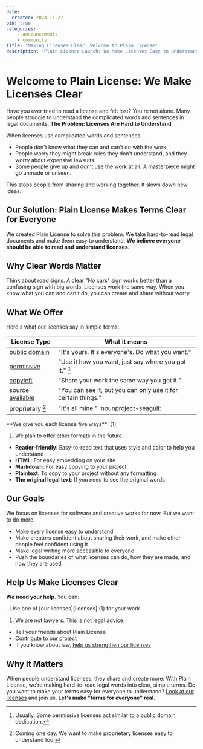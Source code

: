 ```yaml
---
date:
  created: 2024-11-27
pin: true
categories:
    - announcements
    - community
title: "Making Licenses Clear: Welcome to Plain License"
description: "Plain License Launch: We Make Licenses Easy to Understand"
---
```


# Welcome to Plain License: We Make Licenses Clear

Have you ever tried to read a license and felt lost? You're not alone. Many people struggle to understand the complicated words and sentences in legal documents. **The Problem: Licenses Are Hard to Understand**

When licenses use complicated words and sentences:

- People don't know what they can and can't do with the work.
- People worry they might break rules they don't understand, and they worry about expensive lawsuits.
- Some people give up and don't use the work at all. A masterpiece might go unmade or unseen.

This stops people from sharing and working together. It slows down new ideas.

## Our Solution: Plain License Makes Terms Clear for Everyone

We created Plain License to solve this problem. We take hard-to-read legal documents and make them easy to understand. **We believe everyone should be able to read and understand licenses.**

## Why Clear Words Matter

Think about road signs. A clear "No cars" sign works better than a confusing sign with big words. Licenses work the same way. When you know what you can and can't do, you can create and share without worry.

## What We Offer

Here's what our licenses say in simple terms:

| License Type | What it means |
|--------------|---------------|
| [public domain](../../licenses/public-domain/index.md) | "It's yours. It's everyone's. Do what you want." |
| [permissive](../../licenses/permissive/index.md) | "Use it how you want, just say where you got it." [^1] |
| [copyleft](../../licenses/copyleft/index.md) | "Share your work the same way you got it." |
| [source available](../../licenses/source-available/) | "You can see it, but you can only use it for certain things." |
| proprietary [^2] | "It's all mine." :nounproject-seagull: |

[^1]: Usually. Some permissive licenses act similar to a public domain dedication.
[^2]: Coming one day. We want to make proprietary licenses easy to understand too.

<div class="annotate" markdown>
**We give you each license five ways**: (1)
</div>

1. We plan to offer other formats in the future.

- **Reader-friendly**: Easy-to-read text that uses style and color to help you understand
- **HTML**: For easy embedding on your site
- **Markdown**: For easy copying to your project
- **Plaintext**: To copy to your project without any formatting
- **The original legal text**: If you need to see the original words

## Our Goals

We focus on licenses for software and creative works for now. But we want to do more:

- Make every license easy to understand
- Make creators confident about sharing their work, and make other people feel confident using it
- Make legal writing more accessible to everyone
- Push the boundaries of what licenses can do, how they are made, and how they are used

## Help Us Make Licenses Clear

**We need your help**. You can:

<div class="annotate" markdown>
-   Use one of [our licenses][licenses] (1) for your work
</div>

1. We are not lawyers. This is not legal advice.

- Tell your friends about Plain License
- [Contribute](../../helping/index.md) to our project
- If you know about law, [help us strengthen our licenses](../../helping/legal.md)

## Why It Matters

When people understand licenses, they share and create more. With Plain License, we're making hard-to-read legal words into clear, simple terms.
Do you want to make your terms easy for everyone to understand? [Look at our licenses][licenses] and join us. **Let's make "terms for everyone" real.**

[licenses]: ../../licenses/index.md "Our Licenses"
